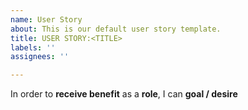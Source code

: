 ```yaml
---
name: User Story
about: This is our default user story template.
title: USER STORY:<TITLE>
labels: ''
assignees: ''

---
```


In order to **receive benefit** as a **role**, I can **goal / desire**
